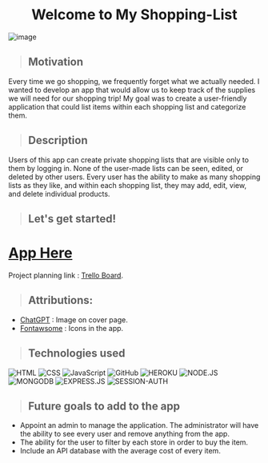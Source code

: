 # <center> **Welcome to My Shopping-List** </center>

![image](https://github.com/user-attachments/assets/a1d26dc7-350c-4d02-9bcb-f655e11a7d49)

> ## Motivation
Every time we go shopping, we frequently forget what we actually needed. I wanted to develop an app that would allow us to keep track of the supplies we will need for our shopping trip! My goal was to create a user-friendly application that could list items within each shopping list and categorize them. 

> ## Description
Users of this app can create private shopping lists that are visible only to them by logging in. None of the user-made lists can be seen, edited, or deleted by other users. Every user has the ability to make as many shopping lists as they like, and within each shopping list, they may add, edit, view, and delete individual products.

> ## Let's get started!


# **[App Here](https://syopinglist-56262e06c255.herokuapp.com/)** 


Project planning link : [Trello Board](https://trello.com/b/IHPtyUYa/taes-trello-board).

> ## Attributions:
* [ChatGPT](https://chatgpt.com/) : Image on cover page.
* [Fontawsome](https://fontawesome.com/) : Icons in the app.

> ## Technologies used

![HTML](https://img.shields.io/badge/HTML-239120?style=for-the-badge&logo=html5&logoColor=white) ![CSS](https://img.shields.io/badge/CSS-239120?&style=for-the-badge&logo=css3&logoColor=white) ![JavaScript](https://img.shields.io/badge/JavaScript-F7DF1E?style=for-the-badge&logo=javascript&logoColor=black) ![GitHub](https://img.shields.io/badge/GitHub-100000?style=for-the-badge&logo=github&logoColor=white)
![HEROKU](https://img.shields.io/badge/Heroku-430098?style=for-the-badge&logo=heroku&logoColor=white)
![NODE.JS](https://img.shields.io/badge/Node.js-43853D?style=for-the-badge&logo=node.js&logoColor=white)
![MONGODB](https://img.shields.io/badge/MongoDB-4EA94B?style=for-the-badge&logo=mongodb&logoColor=white)
![EXPRESS.JS](https://img.shields.io/badge/Express.js-404D59?style=for-the-badge)
![SESSION-AUTH](https://img.shields.io/badge/Session-000000.svg?style=for-the-badge&logo=Session&logoColor=white)

> ## Future goals to add to the app
* Appoint an admin to manage the application. The administrator will have the ability to see every user and remove anything from the app.
* The ability for the user to filter by each store in order to buy the item.
* Include an API database with the average cost of every item.




